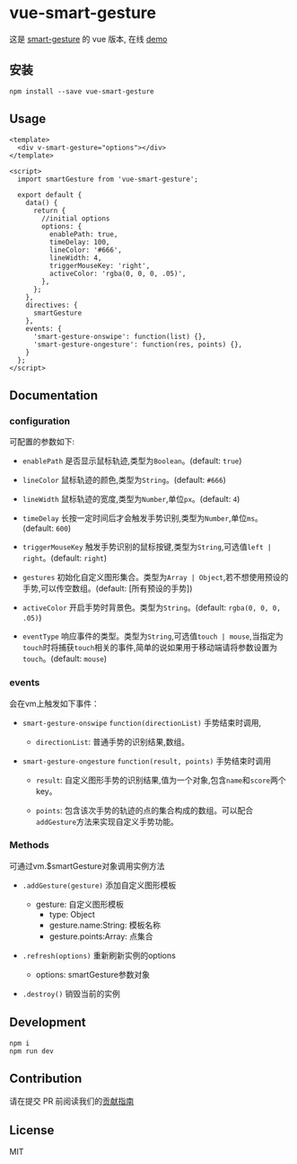 # vue-smart-gesture

这是 [smart-gesture](https://github.com/ElemeFE/smart-gesture) 的 vue 版本, 在线 [demo](https://elemefe.github.io/smart-gesture/)

## 安装

```
npm install --save vue-smart-gesture
```

## Usage

```
<template>
  <div v-smart-gesture="options"></div>
</template>

<script>
  import smartGesture from 'vue-smart-gesture';

  export default {
    data() {
      return {
        //initial options
        options: {
          enablePath: true,
          timeDelay: 100,
          lineColor: '#666',
          lineWidth: 4,
          triggerMouseKey: 'right',
          activeColor: 'rgba(0, 0, 0, .05)',
        },
      };
    },
    directives: {
      smartGesture
    },
    events: {
      'smart-gesture-onswipe': function(list) {},
      'smart-gesture-ongesture': function(res, points) {},
    }
  };
</script>
```

## Documentation

### configuration

可配置的参数如下:

- `enablePath` 是否显示鼠标轨迹,类型为`Boolean`。(default: `true`)

- `lineColor` 鼠标轨迹的颜色,类型为`String`。(default: `#666`)

- `lineWidth` 鼠标轨迹的宽度,类型为`Number`,单位`px`。(default: `4`)

- `timeDelay` 长按一定时间后才会触发手势识别,类型为`Number`,单位`ms`。(default: `600`)

- `triggerMouseKey` 触发手势识别的鼠标按键,类型为`String`,可选值`left | right`。(default: `right`)

- `gestures` 初始化自定义图形集合。类型为`Array | Object`,若不想使用预设的手势,可以传空数组。(default: [所有预设的手势])

- `activeColor` 开启手势时背景色。类型为`String`。(default: `rgba(0, 0, 0, .05)`)

- `eventType` 响应事件的类型。类型为`String`,可选值`touch | mouse`,当指定为`touch`时将捕获`touch`相关的事件,简单的说如果用于移动端请将参数设置为`touch`。(default: `mouse`)

### events

会在vm上触发如下事件：

- `smart-gesture-onswipe` `function(directionList)` 手势结束时调用,

    - `directionList`: 普通手势的识别结果,数组。


- `smart-gesture-ongesture` `function(result, points)` 手势结束时调用

    - `result`: 自定义图形手势的识别结果,值为一个对象,包含`name`和`score`两个key。

    - `points`: 包含该次手势的轨迹的点的集合构成的数组。可以配合`addGesture`方法来实现自定义手势功能。


### Methods

可通过vm.$smartGesture对象调用实例方法

- `.addGesture(gesture)` 添加自定义图形模板
    - gesture: 自定义图形模板
        - type: Object
        - gesture.name:String: 模板名称
        - gesture.points:Array: 点集合

- `.refresh(options)` 重新刷新实例的options

    - options: smartGesture参数对象

- `.destroy()` 销毁当前的实例

## Development

```
npm i
npm run dev
```

## Contribution

请在提交 PR 前阅读我们的[贡献指南](./.github/CONTRIBUTING_zh-cn.md)

## License

MIT
